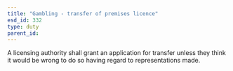 ```yaml
---
title: "Gambling - transfer of premises licence"
esd_id: 332
type: duty
parent_id:  
---
```


A licensing authority shall grant an application for transfer unless they think it would be wrong to do so having regard to representations made.

